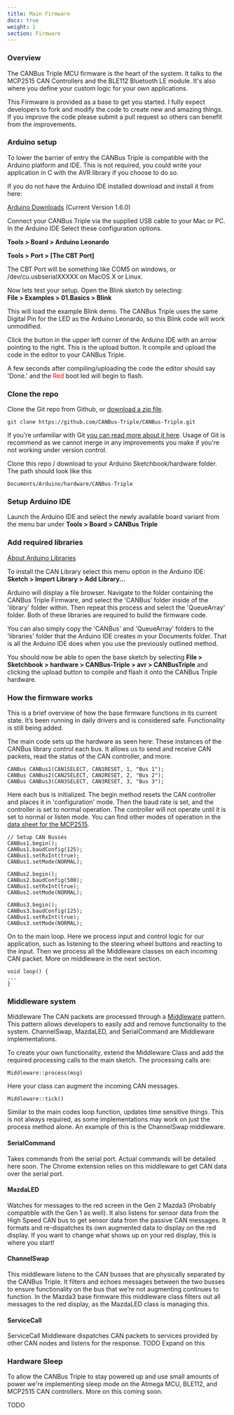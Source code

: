 ```yaml
---
title: Main Firmware
docs: true
weight: 1
section: Firmware
---
```


### Overview

The CANBus Triple MCU firmware is the heart of the system. It talks to the MCP2515 CAN Controllers and the BLE112 Bluetooth LE module. It's also where you define your custom logic for your own applications. 

This Firmware is provided as a base to get you started. I fully expect developers to fork and modify the code to create new and amazing things. If you improve the code please submit a pull request so others can benefit from the improvements. 


### Arduino setup

To lower the barrier of entry the CANBus Triple is compatible with the Arduino platform and IDE. This is not required, you could write your application in C with the AVR library if you choose to do so. 

If you do not have the Arduino IDE installed download and install it from here:

[Arduino Downloads](http://arduino.cc/en/Main/Software) (Current Version 1.6.0)

Connect your CANBus Triple via the supplied USB cable to your Mac or PC. 
In the Arduino IDE Select these configuration options. 

**Tools > Board > Arduino Leonardo**

**Tools > Port > [The CBT Port]**

The CBT Port will be something like COM5 on windows, or /dev/cu.usbserialXXXXX on MacOS X or Linux.

Now lets test your setup. Open the Blink sketch by selecting:  
**File > Examples > 01.Basics > Blink**

This will load the example Blink demo. The CANBus Triple uses the same Digital Pin for the LED as the Arduino Leonardo, so this Blink code will work unmodified. 

Click the button in the upper left corner of the Arduino IDE with an arrow pointing to the right. This is the upload button. It compile and upload the code in the editor to your CANBus Triple. 

A few seconds after compiling/uploading the code the editor should say 'Done.' and the <span style="color:red;">Red</span> boot led will begin to flash.


### Clone the repo

Clone the Git repo from Github, or [download a zip file](https://github.com/CANBus-Triple/CANBus-Triple/archive/master.zip). 

	git clone https://github.com/CANBus-Triple/CANBus-Triple.git

If you're unfamiliar with Git [you can read more about it here](https://www.atlassian.com/git/tutorials/setting-up-a-repository/git-init). Usage of Git is recommend as we cannot merge in any improvements you make if you're not working under version control. 

Clone this repo / download to your Arduino Sketchbook/hardware folder. The path should look like this

	Documents/Arduino/hardware/CANBus-Triple

### Setup Arduino IDE 

Launch the Arduino IDE and select the newly available board variant from the menu bar under **Tools > Board > CANBus Triple**

### Add required libraries

[About Arduino Libraries](http://arduino.cc/en/Guide/Libraries)

To install the CAN Library select this menu option in the Arduino IDE:  
**Sketch > Import Library > Add Library...**

Arduino will display a file browser. Navigate to the folder containing the CANBus Triple Firmware, and select the 'CANBus' folder inside of the 'library' folder within. Then repeat this process and select the 'QueueArray' folder. Both of these libraries are required to build the firmware code. 

You can also simply copy the 'CANBus' and 'QueueArray' folders to the 'libraries' folder that the Arduino IDE creates in your Documents folder. That is all the Arduino IDE does when you use the previously outlined method. 

You should now be able to open the base sketch by selecting **File > Sketchbook > hardware > CANBus-Triple > avr > CANBusTriple** and clicking the upload button to compile and flash it onto the CANBus Triple hardware. 


### How the firmware works

This is a brief overview of how the base firmware functions in its current state. It’s been running in daily drivers and is considered safe. Functionality is still being added.


The main code sets up the hardware as seen here:
These instances of the CANBus library control each bus. It allows us to send and receive CAN packets, read the status of the CAN controller, and more.

	CANBus CANBus1(CAN1SELECT, CAN1RESET, 1, "Bus 1");
	CANBus CANBus2(CAN2SELECT, CAN2RESET, 2, "Bus 2");
	CANBus CANBus3(CAN3SELECT, CAN3RESET, 3, "Bus 3");

Here each bus is initialized. The begin method resets the CAN controller and places it in 'configuration' mode. Then the baud rate is set, and the controller is set to normal operation. The controller will not operate until it is set to normal or listen mode. You can find other modes of operation in the [data sheet for the MCP2515](http://ww1.microchip.com/downloads/en/DeviceDoc/21801e.pdf).

	// Setup CAN Busses 
	CANBus1.begin();
	CANBus1.baudConfig(125);
	CANBus1.setRxInt(true);
	CANBus1.setMode(NORMAL);
 
	CANBus2.begin();
	CANBus2.baudConfig(500);
	CANBus1.setRxInt(true);
	CANBus2.setMode(NORMAL);
 
	CANBus3.begin();
	CANBus3.baudConfig(125);
	CANBus1.setRxInt(true);
	CANBus3.setMode(NORMAL);

On to the main loop. Here we process input and control logic for our application, such as listening to the steering wheel buttons and reacting to the input. Then we process all the Middleware classes on each incoming CAN packet. More on middleware in the next section.

	void loop() {
	...
	}







### Middleware system

Middleware
The CAN packets are processed through a [Middleware](http://en.wikipedia.org/wiki/Middleware) pattern. This pattern allows developers to easily add and remove functionality to the system. ChannelSwap, MazdaLED, and SerialCommand are Middleware implementations.

To create your own functionality, extend the Middleware Class and add the required processing calls to the main sketch. The processing calls are:

	Middleware::process(msg)
	
Here your class can augment the incoming CAN messages.

	Middleware::tick()
	
Similar to the main codes loop function, updates time sensitive things. This is not always required, as some implementations may work on just the process method alone. An example of this is the ChannelSwap middleware.


#### SerialCommand
Takes commands from the serial port. Actual commands will be detailed here soon. The Chrome extension relies on this middleware to get CAN data over the serial port.

#### MazdaLED
Watches for messages to the red screen in the Gen 2 Mazda3 (Probably compatible with the Gen 1 as well). It also listens for sensor data from the High Speed CAN bus to get sensor data from the passive CAN messages. It formats and re-dispatches its own augmented data to display on the red display. If you want to change what shows up on your red display, this is where you start!

#### ChannelSwap
This middleware listens to the CAN busses that are physically separated by the CANBus Triple. It filters and echoes messages between the two busses to ensure functionality on the bus that we’re not augmenting continues to function. In the Mazda3 base firmware this middleware class filters out all messages to the red display, as the MazdaLED class is managing this.


#### ServiceCall

ServiceCall Middleware dispatches CAN packets to services provided by other CAN nodes and listens for the response. 
TODO Expand on this

### Hardware Sleep

To allow the CANBus Triple to stay powered up and use small amounts of power we're implementing sleep mode on the Atmega MCU, BLE112, and MCP2515 CAN controllers. More on this coming soon.

TODO


